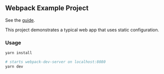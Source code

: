 ## Webpack Example Project

See the [guide](https://app-config.dev/guide/webpack/).

This project demonstrates a typical web app that uses static configuration.

### Usage

```sh
yarn install

# starts webpack-dev-server on localhost:8080
yarn dev
```
